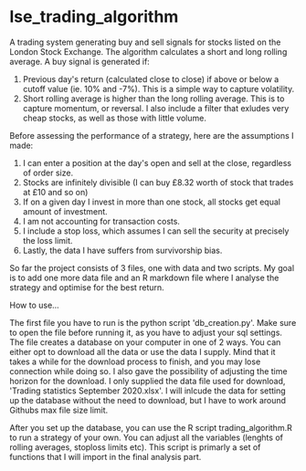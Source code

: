 # lse_trading_algorithm
A trading system generating buy and sell signals for stocks listed on the London Stock Exchange.
The algorithm calculates a short and long rolling average. A buy signal is generated if:
1. Previous day's return (calculated close to close) if above or below a cutoff value (ie. 10% and -7%). This is a simple way to capture volatility.
2. Short rolling average is higher than the long rolling average. This is to capture momentum, or reversal.
I also include a filter that exludes very cheap stocks, as well as those with little volume.

Before assessing the performance of a strategy, here are the assumptions I made:
1. I can enter a position at the day's open and sell at the close, regardless of order size.
2. Stocks are infinitely divisible (I can buy £8.32 worth of stock that trades at £10 and so on)
3. If on a given day I invest in more than one stock, all stocks get equal amount of investment.
4. I am not accounting for transaction costs.
5. I include a stop loss, which assumes I can sell the security at precisely the loss limit.
6. Lastly, the data I have suffers from survivorship bias.

So far the project consists of 3 files, one with data and two scripts. My goal is to add one more data file and an R markdown file where I analyse the strategy and optimise for the best return.

How to use...

The first file you have to run is the python script 'db_creation.py'. Make sure to open the file before running it, as you have to adjust your sql settings.
The file creates a database on your computer in one of 2 ways. You can either opt to download all the data or use the data I supply. Mind that it takes a while for
the download process to finish, and you may lose connection while doing so. I also gave the possibility of adjusting the time horizon for the download.
I only supplied the data file used for download, 'Trading statistics September 2020.xlsx'. I will inlcude the data for setting up the database without the need to download, but I have to work around Githubs max file size limit.

After you set up the database, you can use the R script trading_algorithm.R to run a strategy of your own. You can adjust all the variables (lenghts of rolling averages, stoploss limits etc). This script is primarly a set of functions that I will import in the final analysis part.
